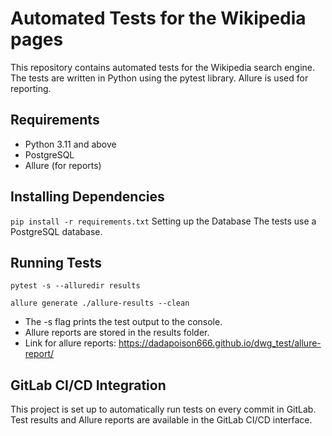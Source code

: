 # Automated Tests for the Wikipedia pages

This repository contains automated tests for the Wikipedia search engine. The tests are written in Python using the pytest library. Allure is used for reporting.

## Requirements

- Python 3.11 and above
- PostgreSQL
- Allure (for reports)

## Installing Dependencies

```pip install -r requirements.txt```
Setting up the Database
The tests use a PostgreSQL database.

## Running Tests

```pytest -s --alluredir results```

```allure generate ./allure-results --clean```
- The -s flag prints the test output to the console.
- Allure reports are stored in the results folder.
- Link for allure reports: https://dadapoison666.github.io/dwg_test/allure-report/
## GitLab CI/CD Integration
This project is set up to automatically run tests on every commit in GitLab. Test results and Allure reports are available in the GitLab CI/CD interface.

